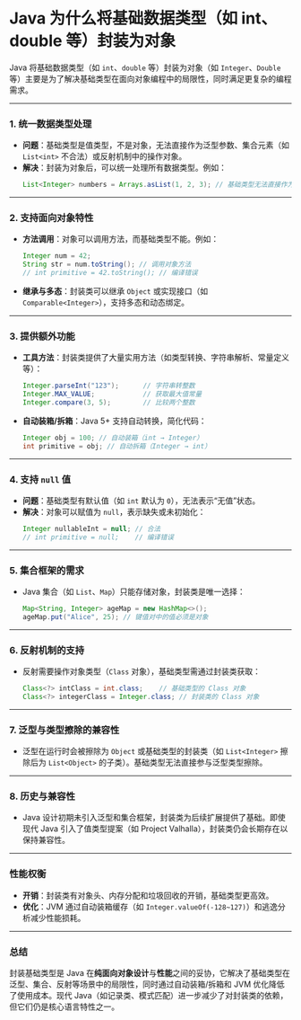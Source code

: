 # Java 为什么将基础数据类型（如 int、double 等）封装为对象

Java 将基础数据类型（如 `int`、`double` 等）封装为对象（如 `Integer`、`Double` 等）主要是为了解决基础类型在面向对象编程中的局限性，同时满足更复杂的编程需求。

---

### 1. **统一数据类型处理**
- **问题**：基础类型是值类型，不是对象，无法直接作为泛型参数、集合元素（如 `List<int>` 不合法）或反射机制中的操作对象。
- **解决**：封装为对象后，可以统一处理所有数据类型。例如：
  ```java
  List<Integer> numbers = Arrays.asList(1, 2, 3); // 基础类型无法直接作为泛型参数
  ```

---

### 2. **支持面向对象特性**
- **方法调用**：对象可以调用方法，而基础类型不能。例如：
  ```java
  Integer num = 42;
  String str = num.toString(); // 调用对象方法
  // int primitive = 42.toString(); // 编译错误
  ```
- **继承与多态**：封装类可以继承 `Object` 或实现接口（如 `Comparable<Integer>`），支持多态和动态绑定。

---

### 3. **提供额外功能**
- **工具方法**：封装类提供了大量实用方法（如类型转换、字符串解析、常量定义等）：
  ```java
  Integer.parseInt("123");      // 字符串转整数
  Integer.MAX_VALUE;            // 获取最大值常量
  Integer.compare(3, 5);        // 比较两个整数
  ```
- **自动装箱/拆箱**：Java 5+ 支持自动转换，简化代码：
  ```java
  Integer obj = 100; // 自动装箱（int → Integer）
  int primitive = obj; // 自动拆箱（Integer → int）
  ```

---

### 4. **支持 `null` 值**
- **问题**：基础类型有默认值（如 `int` 默认为 `0`），无法表示“无值”状态。
- **解决**：对象可以赋值为 `null`，表示缺失或未初始化：
  ```java
  Integer nullableInt = null; // 合法
  // int primitive = null;    // 编译错误
  ```

---

### 5. **集合框架的需求**
- Java 集合（如 `List`、`Map`）只能存储对象，封装类是唯一选择：
  ```java
  Map<String, Integer> ageMap = new HashMap<>();
  ageMap.put("Alice", 25); // 键值对中的值必须是对象
  ```

---

### 6. **反射机制的支持**
- 反射需要操作对象类型（`Class` 对象），基础类型需通过封装类获取：
  ```java
  Class<?> intClass = int.class;    // 基础类型的 Class 对象
  Class<?> integerClass = Integer.class; // 封装类的 Class 对象
  ```

---

### 7. **泛型与类型擦除的兼容性**
- 泛型在运行时会被擦除为 `Object` 或基础类型的封装类（如 `List<Integer>` 擦除后为 `List<Object>` 的子类）。基础类型无法直接参与泛型类型擦除。

---

### 8. **历史与兼容性**
- Java 设计初期未引入泛型和集合框架，封装类为后续扩展提供了基础。即使现代 Java 引入了值类型提案（如 Project Valhalla），封装类仍会长期存在以保持兼容性。

---

### 性能权衡
- **开销**：封装类有对象头、内存分配和垃圾回收的开销，基础类型更高效。
- **优化**：JVM 通过自动装箱缓存（如 `Integer.valueOf(-128~127)`）和逃逸分析减少性能损耗。

---

### 总结
封装基础类型是 Java 在**纯面向对象设计**与**性能**之间的妥协，它解决了基础类型在泛型、集合、反射等场景中的局限性，同时通过自动装箱/拆箱和 JVM 优化降低了使用成本。现代 Java（如记录类、模式匹配）进一步减少了对封装类的依赖，但它们仍是核心语言特性之一。
